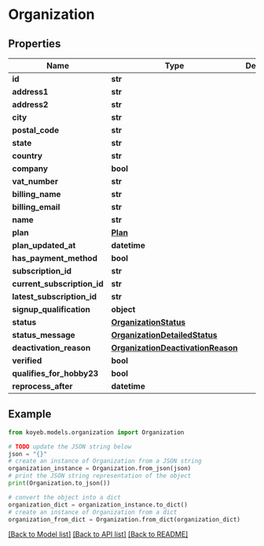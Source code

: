 # Organization


## Properties

Name | Type | Description | Notes
------------ | ------------- | ------------- | -------------
**id** | **str** |  | [optional] 
**address1** | **str** |  | [optional] 
**address2** | **str** |  | [optional] 
**city** | **str** |  | [optional] 
**postal_code** | **str** |  | [optional] 
**state** | **str** |  | [optional] 
**country** | **str** |  | [optional] 
**company** | **bool** |  | [optional] 
**vat_number** | **str** |  | [optional] 
**billing_name** | **str** |  | [optional] 
**billing_email** | **str** |  | [optional] 
**name** | **str** |  | [optional] 
**plan** | [**Plan**](Plan.md) |  | [optional] 
**plan_updated_at** | **datetime** |  | [optional] 
**has_payment_method** | **bool** |  | [optional] 
**subscription_id** | **str** |  | [optional] 
**current_subscription_id** | **str** |  | [optional] 
**latest_subscription_id** | **str** |  | [optional] 
**signup_qualification** | **object** |  | [optional] 
**status** | [**OrganizationStatus**](OrganizationStatus.md) |  | [optional] 
**status_message** | [**OrganizationDetailedStatus**](OrganizationDetailedStatus.md) |  | [optional] 
**deactivation_reason** | [**OrganizationDeactivationReason**](OrganizationDeactivationReason.md) |  | [optional] 
**verified** | **bool** |  | [optional] 
**qualifies_for_hobby23** | **bool** |  | [optional] 
**reprocess_after** | **datetime** |  | [optional] 

## Example

```python
from koyeb.models.organization import Organization

# TODO update the JSON string below
json = "{}"
# create an instance of Organization from a JSON string
organization_instance = Organization.from_json(json)
# print the JSON string representation of the object
print(Organization.to_json())

# convert the object into a dict
organization_dict = organization_instance.to_dict()
# create an instance of Organization from a dict
organization_from_dict = Organization.from_dict(organization_dict)
```
[[Back to Model list]](../README.md#documentation-for-models) [[Back to API list]](../README.md#documentation-for-api-endpoints) [[Back to README]](../README.md)


